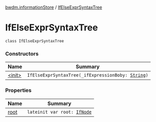 [bwdm.informationStore](../index.md) / [IfElseExprSyntaxTree](./index.md)

# IfElseExprSyntaxTree

`class IfElseExprSyntaxTree`

### Constructors

| Name | Summary |
|---|---|
| [&lt;init&gt;](-init-.md) | `IfElseExprSyntaxTree(_ifExpressionBoby: `[`String`](https://kotlinlang.org/api/latest/jvm/stdlib/kotlin/-string/index.html)`)` |

### Properties

| Name | Summary |
|---|---|
| [root](root.md) | `lateinit var root: `[`IfNode`](../-if-node/index.md) |
